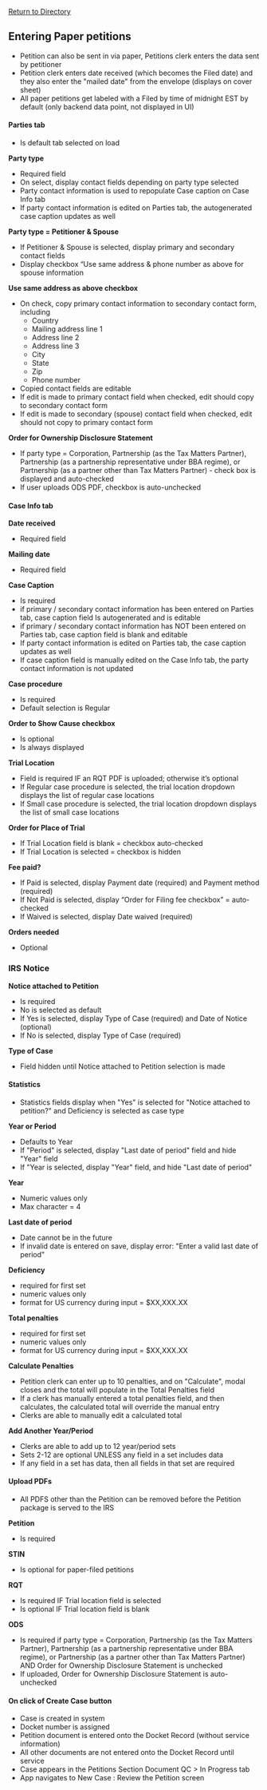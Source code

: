 [Return to Directory](./README.md)

## Entering Paper petitions

* Petition can also be sent in via paper, Petitions clerk enters the data sent by petitioner
* Petition clerk enters date received (which becomes the Filed date) and they also enter the "mailed date" from the envelope (displays on cover sheet)
* All paper petitions get labeled with a Filed by time of midnight EST by default (only backend data point, not displayed in UI)

#### Parties tab
* Is default tab selected on load

**Party type**
* Required field
* On select, display contact fields depending on party type selected
* Party contact information is used to repopulate Case caption on Case Info tab
* If party contact information is edited on Parties tab, the autogenerated case caption updates as well

**Party type = Petitioner & Spouse**
* If Petitioner & Spouse is selected, display primary and secondary contact fields
* Display checkbox “Use same address & phone number as above for spouse information

**Use same address as above checkbox**
* On check, copy primary contact information to secondary contact form, including
    * Country
    * Mailing address line 1
    * Address line 2
    * Address line 3
    * City
    * State
    * Zip
    * Phone number
* Copied contact fields are editable
* If edit is made to primary contact field when checked, edit should copy to secondary contact form
* If edit is made to secondary (spouse) contact field when checked, edit should not copy to primary contact form

**Order for Ownership Disclosure Statement**
* If party type = Corporation, Partnership (as the Tax Matters Partner), Partnership (as a partnership representative under BBA regime), or Partnership (as a partner other than Tax Matters Partner) - check box is displayed and auto-checked
* If user uploads ODS PDF, checkbox is auto-unchecked

#### Case Info tab

**Date received**
* Required field

**Mailing date**
* Required field

**Case Caption**
* Is required
* if primary / secondary contact information has been entered on Parties tab, case caption field Is autogenerated and is editable
* if primary / secondary contact information has NOT been entered on Parties tab, case caption field is blank and editable  
* If party contact information is edited on Parties tab, the case caption updates as well
* If case caption field is manually edited on the Case Info tab, the party contact information is not updated

**Case procedure**
* Is required
* Default selection is Regular

**Order to Show Cause checkbox**
* Is optional
* Is always displayed

**Trial Location**
* Field is required IF an RQT PDF is uploaded; otherwise it’s optional
* If Regular case procedure is selected, the trial location dropdown displays the list of regular case locations
* If Small case procedure is selected, the trial location dropdown displays the list of small case locations

**Order for Place of Trial**
* If Trial Location field is blank = checkbox auto-checked
* If Trial Location is selected = checkbox is hidden

**Fee paid?**
* If Paid is selected, display Payment date (required) and Payment method (required)
* If Not Paid is selected, display “Order for Filing fee checkbox” = auto-checked
* If Waived is selected, display Date waived (required)

**Orders needed**
* Optional  

### IRS Notice

**Notice attached to Petition**
* Is required
* No is selected as default
* If Yes is selected, display Type of Case (required) and Date of Notice (optional)
* If No is selected, display Type of Case (required)

**Type of Case**
* Field hidden until Notice attached to Petition selection is made


#### Statistics
* Statistics fields display when "Yes" is selected for "Notice attached to petition?" and Deficiency is selected as case type

**Year or Period**
* Defaults to Year
* If "Period" is selected, display "Last date of period" field and hide "Year" field
* If "Year is selected, display "Year" field, and hide "Last date of period"

**Year**
* Numeric values only
* Max character = 4

**Last date of period**
* Date cannot be in the future
* If invalid date is entered on save, display error: "Enter a valid last date of period"

**Deficiency**
* required for first set
* numeric values only
* format for US currency during input = $XX,XXX.XX

**Total penalties**
* required for first set
* numeric values only
* format for US currency during input = $XX,XXX.XX

**Calculate Penalties**
* Petition clerk can enter up to 10 penalties, and on "Calculate", modal closes and the total will populate in the Total Penalties field
* If a clerk has manually entered a total penalties field, and then calculates, the calculated total will override the manual entry
* Clerks are able to manually edit a calculated total

**Add Another Year/Period**
* Clerks are able to add up to 12 year/period sets
* Sets 2-12 are optional UNLESS any field in a set includes data
* If any field in a set has data, then all fields in that set are required

#### Upload PDFs
* All PDFS other than the Petition can be removed before the Petition package is served to the IRS

**Petition**
* Is required

**STIN**
* Is optional for paper-filed petitions

**RQT**
* Is required IF Trial location field is selected
* Is optional IF Trial location field is blank

**ODS**
* Is required if party type = Corporation, Partnership (as the Tax Matters Partner), Partnership (as a partnership representative under BBA regime), or Partnership (as a partner other than Tax Matters Partner) AND Order for Ownership Disclosure Statement is unchecked
* If uploaded, Order for Ownership Disclosure Statement is auto-unchecked  

#### On click of Create Case button
* Case is created in system
* Docket number is assigned
* Petition document is entered onto the Docket Record (without service information)
* All other documents are not entered onto the Docket Record until service
* Case appears in the Petitions Section Document QC > In Progress tab
* App navigates to New Case : Review the Petition screen

